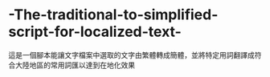 # -The-traditional-to-simplified-script-for-localized-text-
這是一個腳本能讓文字檔案中選取的文字由繁體轉成簡體，並將特定用詞翻譯成符合大陸地區的常用詞匯以達到在地化效果
